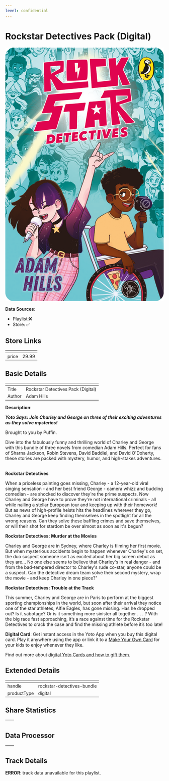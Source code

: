 ```yaml
---
level: confidential
---
```

# Rockstar Detectives Pack (Digital)

![card_[gxkCL].png](../../img/cards/card_[gxkCL].png)

**Data Sources**: 

- Playlist:❌
- Store: ✅


## Store Links

| <!-- --> | <!-- --> |
| - | - |
| price | 29.99 |


## Basic Details

| <!-- --> | <!-- --> |
| - | - |
| Title | Rockstar Detectives Pack (Digital) |
| Author | Adam Hills |

**Description**:

_**Yoto Says: Join Charley and George on three of their exciting adventures as they solve mysteries!**_

Brought to you by Puffin.  

Dive into the fabulously funny and thrilling world of Charley and George with this bundle of three novels from comedian Adam Hills. Perfect for fans of Sharna Jackson, Robin Stevens, David Baddiel, and David O'Doherty, these stories are packed with mystery, humor, and high-stakes adventures.  

**Rockstar Detectives**

When a priceless painting goes missing, Charley - a 12-year-old viral singing sensation - and her best friend George - camera whizz and budding comedian - are shocked to discover they're the prime suspects. Now Charley and George have to prove they're not international criminals - all while nailing a stellar European tour and keeping up with their homework! But as news of high-profile heists hits the headlines wherever they go, Charley and George keep finding themselves in the spotlight for all the wrong reasons. Can they solve these baffling crimes and save themselves, or will their shot for stardom be over almost as soon as it's begun?  

**Rockstar Detectives: Murder at the Movies**  

Charley and George are in Sydney, where Charley is filming her first movie. But when mysterious accidents begin to happen whenever Charley's on set, the duo suspect someone isn't as excited about her big screen debut as they are... No one else seems to believe that Charley's in real danger - and from the bad-tempered director to Charley's rude co-star, anyone could be a suspect. Can the detective dream team solve their second mystery, wrap the movie - and keep Charley in one piece?"  

**Rockstar Detectives: Trouble at the Track**  

This summer, Charley and George are in Paris to perform at the biggest sporting championships in the world, but soon after their arrival they notice one of the star athletes, Alfie Eagles, has gone missing. Has he dropped out? Is it sabotage? Or is it something more sinister all together . . . ? With the big race fast approaching, it’s a race against time for the Rockstar Detectives to crack the case and find the missing athlete before it’s too late!

**Digital Card**: Get instant access in the Yoto App when you buy this digital card. Play it anywhere using the app or link it to a [Make Your Own Card](https://ca.yotoplay.com/pages/myo) for your kids to enjoy whenever they like.

Find out more about [digital Yoto Cards and how to gift them](https://uk.yotoplay.com/blogs/yoto-journal/what-are-digital-yoto-cards).


## Extended Details

| <!-- --> | <!-- --> |
| - | - |
| handle | rockstar-detectives-bundle |
| productType | digital |


## Share Statistics

| <!-- --> | <!-- --> |
| - | - |


## Data Processor

| <!-- --> | <!-- --> |
| - | - |


## Track Details

**ERROR**: track data unavailable for this playlist.
